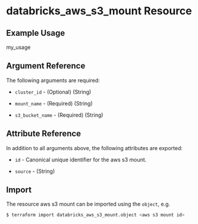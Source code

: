 # databricks_aws_s3_mount Resource


## Example Usage
my_usage

## Argument Reference

The following arguments are required:

* `cluster_id` - (Optional) (String) 

* `mount_name` - (Required) (String) 

* `s3_bucket_name` - (Required) (String) 




## Attribute Reference

In addition to all arguments above, the following attributes are exported:

* `id` - Canonical unique identifier for the aws s3 mount.

* `source` - (String) 


## Import

The resource aws s3 mount can be imported using the `object`, e.g.

```bash
$ terraform import databricks_aws_s3_mount.object <aws s3 mount id>
```